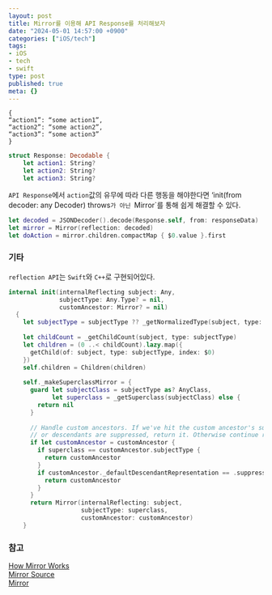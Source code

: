 ```yaml
---
layout: post
title: Mirror를 이용해 API Response를 처리해보자
date: "2024-05-01 14:57:00 +0900"
categories: ["iOS/tech"]
tags:
- iOS
- tech
- swift
type: post
published: true
meta: {}
---
```

```
{
“action1”: “some action1”,
“action2”: “some action2”,
“action3”: “some action3”
}
```    
```swift
struct Response: Decodable {
    let action1: String?
    let action2: String?
    let action3: String?
```    
`API Response`에서 `action`값의 유무에 따라 다른 행동을 해야한다면 ‘init(from decoder: any Decoder) throws`가 아닌 `Mirror`를 통해 쉽게 해결할 수 있다.   

```swift
let decoded = JSONDecoder().decode(Response.self, from: responseData)
let mirror = Mirror(reflection: decoded)
let doAction = mirror.children.compactMap { $0.value }.first
```    
### 기타
`reflection API`는 `Swift`와 `C++`로 구현되어있다. 
```swift
internal init(internalReflecting subject: Any,
              subjectType: Any.Type? = nil,
              customAncestor: Mirror? = nil)
  {
    let subjectType = subjectType ?? _getNormalizedType(subject, type: type(of: subject))
    
    let childCount = _getChildCount(subject, type: subjectType)
    let children = (0 ..< childCount).lazy.map({
      getChild(of: subject, type: subjectType, index: $0)
    })
    self.children = Children(children)
    
    self._makeSuperclassMirror = {
      guard let subjectClass = subjectType as? AnyClass,
            let superclass = _getSuperclass(subjectClass) else {
        return nil
      }
      
      // Handle custom ancestors. If we've hit the custom ancestor's subject type,
      // or descendants are suppressed, return it. Otherwise continue reflecting.
      if let customAncestor = customAncestor {
        if superclass == customAncestor.subjectType {
          return customAncestor
        }
        if customAncestor._defaultDescendantRepresentation == .suppressed {
          return customAncestor
        }
      }
      return Mirror(internalReflecting: subject,
                    subjectType: superclass,
                    customAncestor: customAncestor)
    }
```   
### 참고
[How Mirror Works](https://www.swift.org/blog/how-mirror-works/)    
[Mirror Source](https://github.com/apple/swift/blob/main/stdlib/public/core/Mirror.swift)     
[Mirror](https://developer.apple.com/documentation/swift/mirror)